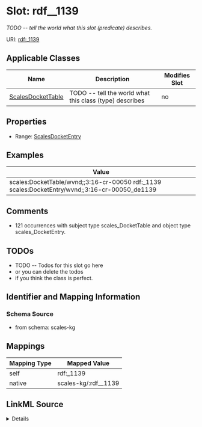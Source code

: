 

# Slot: rdf__1139


_TODO -- tell the world what this slot (predicate) describes._





URI: [rdf:_1139](http://www.w3.org/1999/02/22-rdf-syntax-ns#_1139)



<!-- no inheritance hierarchy -->





## Applicable Classes

| Name | Description | Modifies Slot |
| --- | --- | --- |
| [ScalesDocketTable](../classes/ScalesDocketTable.md) | TODO -- tell the world what this class (type) describes |  no  |







## Properties

* Range: [ScalesDocketEntry](../classes/ScalesDocketEntry.md)






## Examples

| Value |
| --- |
| scales:DocketTable/wvnd;;3:16-cr-00050 rdf:_1139 scales:DocketEntry/wvnd;;3:16-cr-00050_de1139 |

## Comments

* 121 occurrences with subject type scales_DocketTable and object type scales_DocketEntry.

## TODOs

* TODO -- Todos for this slot go here
* or you can delete the todos
* if you think the class is perfect.

## Identifier and Mapping Information







### Schema Source


* from schema: scales-kg




## Mappings

| Mapping Type | Mapped Value |
| ---  | ---  |
| self | rdf:_1139 |
| native | scales-kg/:rdf__1139 |




## LinkML Source

<details>
```yaml
name: rdf__1139
description: TODO -- tell the world what this slot (predicate) describes.
todos:
- TODO -- Todos for this slot go here
- or you can delete the todos
- if you think the class is perfect.
comments:
- 121 occurrences with subject type scales_DocketTable and object type scales_DocketEntry.
examples:
- value: scales:DocketTable/wvnd;;3:16-cr-00050 rdf:_1139 scales:DocketEntry/wvnd;;3:16-cr-00050_de1139
from_schema: scales-kg
rank: 1000
slot_uri: rdf:_1139
alias: rdf__1139
domain_of:
- scales_DocketTable
range: scales_DocketEntry

```
</details>